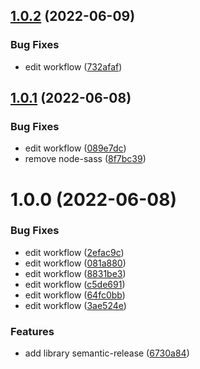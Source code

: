 ## [1.0.2](https://github.com/UrijHoruzij/ui-nature/compare/v1.0.1...v1.0.2) (2022-06-09)


### Bug Fixes

* edit workflow ([732afaf](https://github.com/UrijHoruzij/ui-nature/commit/732afaf63c8e9bda1ed4eca798dfbcc678e774c1))

## [1.0.1](https://github.com/UrijHoruzij/ui-nature/compare/v1.0.0...v1.0.1) (2022-06-08)


### Bug Fixes

* edit workflow ([089e7dc](https://github.com/UrijHoruzij/ui-nature/commit/089e7dc5ae98b32ec6be8987b983bf52d5ef3a00))
* remove node-sass ([8f7bc39](https://github.com/UrijHoruzij/ui-nature/commit/8f7bc3958921975c81651b8f87001e545731f04b))

# 1.0.0 (2022-06-08)


### Bug Fixes

* edit workflow ([2efac9c](https://github.com/UrijHoruzij/ui-nature/commit/2efac9cc45d0e834048138379ad81df8e3f867a0))
* edit workflow ([081a880](https://github.com/UrijHoruzij/ui-nature/commit/081a880bde06d94b146086f0e525a5a8e015d8d2))
* edit workflow ([8831be3](https://github.com/UrijHoruzij/ui-nature/commit/8831be3302c0ef7c72f43704711e3bef65fde49f))
* edit workflow ([c5de691](https://github.com/UrijHoruzij/ui-nature/commit/c5de691d559f19cac464130b06981170963245db))
* edit workflow ([64fc0bb](https://github.com/UrijHoruzij/ui-nature/commit/64fc0bbce4145ddcaa30c16beefc391993492adc))
* edit workflow ([3ae524e](https://github.com/UrijHoruzij/ui-nature/commit/3ae524e63f779fcc2cf1cc7e6c1c284c9d08d62b))


### Features

* add library semantic-release ([6730a84](https://github.com/UrijHoruzij/ui-nature/commit/6730a841b2a910d1acf0d5a67fc46aed5f1856ae))
